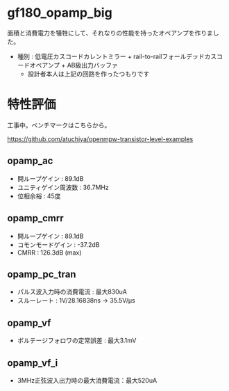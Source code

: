 # gf180_opamp_big

面積と消費電力を犠牲にして、それなりの性能を持ったオペアンプを作りました。

* 種別 : 低電圧カスコードカレントミラー + rail-to-railフォールデッドカスコードオペアンプ + AB級出力バッファ
  * 設計者本人は上記の回路を作ったつもりです

# 特性評価
工事中。ベンチマークはこちらから。

https://github.com/atuchiya/openmpw-transistor-level-examples

## opamp_ac
* 開ループゲイン : 89.1dB
* ユニティゲイン周波数 : 36.7MHz
* 位相余裕 : 45度

## opamp_cmrr
* 開ループゲイン : 89.1dB
* コモンモードゲイン : -37.2dB
* CMRR : 126.3dB (max)

## opamp_pc_tran
* パルス波入力時の消費電流 : 最大830uA
* スルーレート : 1V/28.16838ns -> 35.5V/μs

## opamp_vf
* ボルテージフォロワの定常誤差 : 最大3.1mV

## opamp_vf_i
* 3MHz正弦波入出力時の最大消費電流：最大520uA
